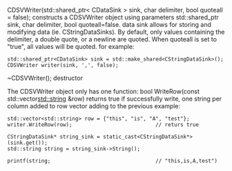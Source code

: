 
CDSVWriter(std::shared_ptr< CDataSink > sink, char delimiter, bool quoteall = false);
    constructs a CDSVWriter object using parameters std::shared_ptr<CDataSink> sink, char delimiter, bool quoteall=false.
    data sink allows for storing and modifying data (ie. CStringDataSinks). By default, only values containing the delimiter, a double quote, or a newline are quoted. When quoteall is set to "true", all values will be quoted.
    for example:

    std::shared_ptr<CDataSink> sink = std::make_shared<CStringDataSink>();
    CDSVWriter writer(sink, ',', false);


~CDSVWriter();
    destructor

The CDSVWriter object only has one function:
bool WriteRow(const std::vector<std::string> &row)
    returns true if successfully write, one string per column added to row vector
    adding to the previous example:

    std::vector<std::string> row = {"this", "is", "A", "test"};
    writer.WriteRow(row);                           // returs true
    
    CStringDataSink* string_sink = static_cast<CStringDataSink*>(sink.get());
    std::string string = string_sink->String();

    printf(string;                                  // "this,is,A,test")  

